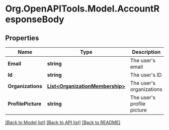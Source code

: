 # Org.OpenAPITools.Model.AccountResponseBody

## Properties

Name | Type | Description | Notes
------------ | ------------- | ------------- | -------------
**Email** | **string** | The user&#39;s email | 
**Id** | **string** | The user&#39;s ID | 
**Organizations** | [**List&lt;OrganizationMembership&gt;**](OrganizationMembership.md) | The user&#39;s organizations | 
**ProfilePicture** | **string** | The user&#39;s profile picture | [optional] 

[[Back to Model list]](../README.md#documentation-for-models) [[Back to API list]](../README.md#documentation-for-api-endpoints) [[Back to README]](../README.md)

